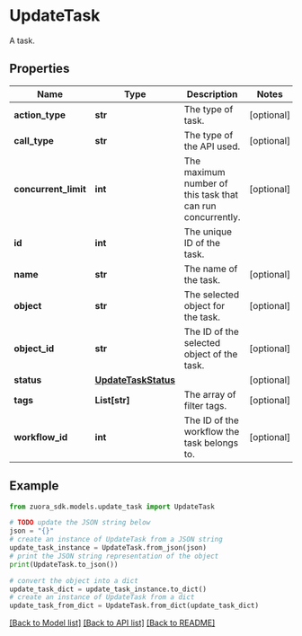 # UpdateTask

A task. 

## Properties

Name | Type | Description | Notes
------------ | ------------- | ------------- | -------------
**action_type** | **str** | The type of task.  | [optional] 
**call_type** | **str** | The type of the API used.  | [optional] 
**concurrent_limit** | **int** | The maximum number of this task that can run concurrently.  | [optional] 
**id** | **int** | The unique ID of the task.  | 
**name** | **str** | The name of the task.  | [optional] 
**object** | **str** | The selected object for the task.  | [optional] 
**object_id** | **str** | The ID of the selected object of the task.  | [optional] 
**status** | [**UpdateTaskStatus**](UpdateTaskStatus.md) |  | [optional] 
**tags** | **List[str]** | The array of filter tags.  | [optional] 
**workflow_id** | **int** | The ID of the workflow the task belongs to.  | [optional] 

## Example

```python
from zuora_sdk.models.update_task import UpdateTask

# TODO update the JSON string below
json = "{}"
# create an instance of UpdateTask from a JSON string
update_task_instance = UpdateTask.from_json(json)
# print the JSON string representation of the object
print(UpdateTask.to_json())

# convert the object into a dict
update_task_dict = update_task_instance.to_dict()
# create an instance of UpdateTask from a dict
update_task_from_dict = UpdateTask.from_dict(update_task_dict)
```
[[Back to Model list]](../README.md#documentation-for-models) [[Back to API list]](../README.md#documentation-for-api-endpoints) [[Back to README]](../README.md)


